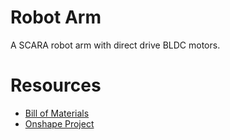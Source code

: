 # Robot Arm
A SCARA robot arm with direct drive BLDC motors.

# Resources
- [Bill of Materials](https://docs.google.com/spreadsheets/d/1Geyz-pm4eyFACm-w0_NPY-bwbpnH-4Yd24WwvbtBk94/edit?usp=sharing)
- [Onshape Project](https://cad.onshape.com/documents/29fa53df151b2f7acb6ff2ed/w/19d051a93780b624dad2efb7/e/04b817f1d9548932f3d74387?renderMode=0&uiState=61607e6061decb3b99aeb64d)